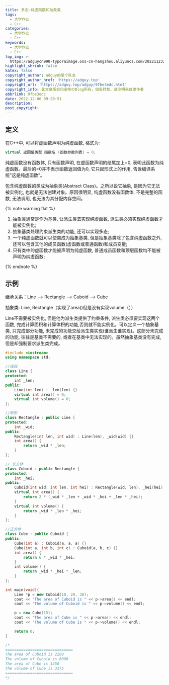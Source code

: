 ```yaml
---
title: 多态-纯虚函数和抽象类
tags:
  - 大学作业
  - C++
categories:
  - 大学作业
  - C++
keywords:
  - 大学作业
  - C++
top_img: >-
  https://adguycn990-typoraimage.oss-cn-hangzhou.aliyuncs.com/202211232358703.webp
highlight_shrink: false
katex: false
copyright_author: adguy的某个队友
copyright_author_href: 'https://adguy.top'
copyright_url: 'https://adguy.top/adguy/9fbe3edc.html'
copyright_info: 此文章版权归金晖のBlog所有，如有转载，请注明来自原作者
abbrlink: 9fbe3edc
date: 2022-12-06 09:20:51
description:
post_copyright:
---
```


## 定义

在C++中, 可以将虚函数声明为纯虚函数, 格式为:

```cpp
virtual 返回值类型 函数名 (函数参数列表) = 0;
```

纯虚函数没有函数体, 只有函数声明, 在虚函数声明的结尾加上=0, 表明此函数为纯虚函数。最后的=0并不表示函数返回值为0, 它只起形式上的作用, 告诉编译系统"这是纯虚函数"。

包含纯虚函数的类成为抽象类(Abstract Class)。之所以说它抽象, 是因为它无法被实例化, 也就是无法创建对象。原因很明显, 纯虚函数没有函数体, 不是完整的函数, 无法调用, 也无法为其分配内存空间。

{% note warning flat %}

1. 抽象类通常是作为基类, 让派生类去实现纯虚函数, 派生类必须实现纯虚函数才能被实例化;
2. 抽象基类处理约束派生类的功能, 还可以实现多态;
3. 一个纯虚函数就可以使类成为抽象基类, 但是抽象基类除了包含纯虚函数之外, 还可以包含其他的成员函数(虚函数或普通函数)和成员变量;
4. 只有类中的虚函数才能被声明为纯虚函数, 普通成员函数和顶层函数均不能被声明为纯虚函数;

{% endnote %}

## 示例

继承关系：Line --> Rectangle --> Cuboid --> Cube

抽象类: Line, Rectangle（实现了area()但是没有实现volume（））

Line不需要被实例化, 但是他为派生类提供了约束条件, 派生类必须要实现这两个函数, 完成计算面积和计算体积的功能,否则就不能实例化。可以定义一个抽象基类, 只完成部分功能, 未完成的功能交给派生类实现(谁派生谁实现)。这部分未完成的功能, 往往是基类不需要的, 或者在基类中无法实现的。虽然抽象基类没有完成, 但是却强制要求派生类完成。

```cpp
#include <iostream>
using namespace std;

//线段
class Line {
protected:
    int _len;
public:
    Line(int len) : _len(len) {}
    virtual int area() = 0;
    virtual int volume() = 0;
};

//矩形
class Rectangle : public Line {
protected:
    int _wid;
public:
    Rectangle(int len, int wid) : Line(len), _wid(wid) {}
    int area() {
        return _wid * _len;
    }
};

// 长方体
class Cuboid : public Rectangle {
protected:
    int _hei;
public:
    Cuboid(int wid, int len, int hei) : Rectangle(wid, len), _hei(hei) {}
    virtual int area() {
        return 2 * (_wid * _len + _wid * _hei + _len * _hei);
    }
    virtual int volume() {
        return _wid * _len * _hei;
    }
};

//正方体
class Cube : public Cuboid {
public:
    Cube(int a) : Cuboid(a, a, a) {}
    Cube(int a, int b, int c) : Cuboid(a, b, c) {}
    int area() {
        return 6 * _wid * _hei;
    }
    int volume() {
        return _wid * _hei * _len;
    }
};

int main(void){
    Line *p = new Cuboid(10, 20, 30);
    cout << "The area of Cuboid is " << p->area() << endl;
    cout << "The volume of Cuboid is " << p->volume() << endl;

    p = new Cube(15);
    cout << "The area of Cube is " << p->area() << endl;
    cout << "The volume of Cube is " << p->volume() << endl;

    return 0;
}

/*
==============================
The area of Cuboid is 2200  
The volume of Cuboid is 6000
The area of Cube is 1350    
The volume of Cube is 3375
==============================
*/
```

